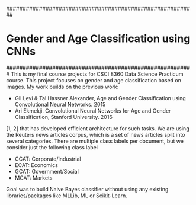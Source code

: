 ##########################################################
# Gender and Age Classification using CNNs
#########################################################
This is my final course projects for CSCI 8360 Data Science Practicum course. This project focuses on gender and age classification based on images. My work builds on the previous work:
 * Gil Levi & Tal Hassner Alexander, Age and Gender Classification using Convolutional Neural Networks. 2015
 * Ari Ekmekji. Convolutional Neural Networks for Age and Gender Classification, Stanford University. 2016
 
[1, 2] that has developed efficient architecture for such tasks. 
We are using the Reuters news articles corpus, which is a set of news articles split into several categories. There are multiple class labels per document, but we consider just the following class label
* CCAT: Corporate/Industrial
* ECAT: Economics
* GCAT: Government/Social
* MCAT: Markets
 
Goal was to build Naive Bayes classifier without using any existing libraries/packages like MLLib, ML or Scikit-Learn. 
